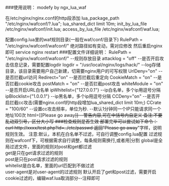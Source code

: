 ###使用说明：
modefy by ngx_lua_waf



在/etc/nginx/nginx.conf的http段添加
    lua_package_path "/etc/nginx/wafconf/?.lua";
    lua_shared_dict limit 10m;
    init_by_lua_file  /etc/nginx/wafconf/init.lua;
    access_by_lua_file /etc/nginx/wafconf/waf.lua;

配置config.lua里的waf规则目录(一般在waf/conf/目录下)
        RulePath = "/etc/nginx/wafconf/wafconf/"
绝对路径如有变动，需对应修改
然后重启nginx即可 service nginx restart
###配置文件详细说明：
    	RulePath = "/etc/nginx/wafconf/wafconf/"
        --规则存放目录
        attacklog = "off"
        --是否开启攻击信息记录，需要配置logdir
        logdir = "/usr/local/nginx/logs/hack/"
        --log存储目录，该目录需要用户自己新建，切需要nginx用户的可写权限
        UrlDeny="on"
        --是否拦截url访问
        Redirect="on"
        --是否拦截后重定向
        CookieMatch = "on"
        --是否拦截cookie攻击
        postMatch = "on" 
        --是否拦截post攻击
        whiteModule = "on" 
        --是否开启URL白名单
        ipWhitelist={"127.0.0.1"}
        --ip白名单，多个ip用逗号分隔
        ipBlocklist={"1.0.0.1"}
        --ip黑名单，多个ip用逗号分隔
        CCDeny="on"
        --是否开启拦截cc攻击(需要nginx.conf的http段增加lua_shared_dict limit 10m;)
        CCrate = "100/60"
        --设置cc攻击频率，单位为秒.
        --默认1分钟同一个IP只能请求同一个地址100次
        html=[[Please go away~~]]
        --警告内容,可在中括号内自定义
        备注:不要乱动双引号，区分大小写
###检查规则是否生效
部署完毕可以尝试如下命令：        
        curl http://xxxx/test.php?id=../etc/passwd
        返回"Please go away~~"字样，说明规则生效。
注意:默认，本机在白名单不过滤，可自行调整config.lua配置
	过滤规则在wafconf下，可根据需求自行调整，每条规则需换行,或者用|分割
		global是全局过滤文件，里面的规则对post和get都过滤		
		get是只在get请求过滤的规则		
		post是只在post请求过滤的规则		
		whitelist是白名单，里面的url匹配到不做过滤		
		user-agent是对user-agent的过滤规则
	默认开启了get和post过滤，需要开启cookie过滤的，编辑waf.lua取消部分--注释即可
